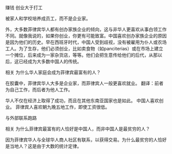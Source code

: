 赚钱 创业大于打工


被家人和学校培养成员工，而不是企业家。


外，大多数菲律宾华人都有创办家族企业的倾向，这与非华人更喜欢从事白领工作不同。就像我说的，如果你创业，你更有可能致富。中国喜欢创办家族企业的原因是因为他们的历史。早在西班牙时代，中国人受到歧视，没有被雇用为仆人或农场工人。为了生存，他们必须创业，比如卖食物（如panciterias）或在市场上建立一个摊位，后来成为一家杂货店，等等。他们会把生意传给他们的后代，从那以后，这已经成为大多数中国人的传统。




相关
为什么华人家庭会成为菲律宾最富有的人？

在胶囊中，菲律宾华人大多是企业家，而菲律宾人一般更喜欢就业。
翻译：前者为自己工作，而后者为他人工作。


华人不仅在经济上取得了成功，而且在其他东南亚国家也是如此。
中国人喜欢创业。
菲律宾人喜欢朝九晚五地工作，即使工资很低。

与外部联系跑路

相关
为什么菲律宾最富有的人恰好是中国人，而非中国人是最贫穷的人？

因为菲律宾华人与全球华人商人社区有联系，以获得交易。为什么最贫穷的人恰好是当地人？这是由于大数的统计定律。

